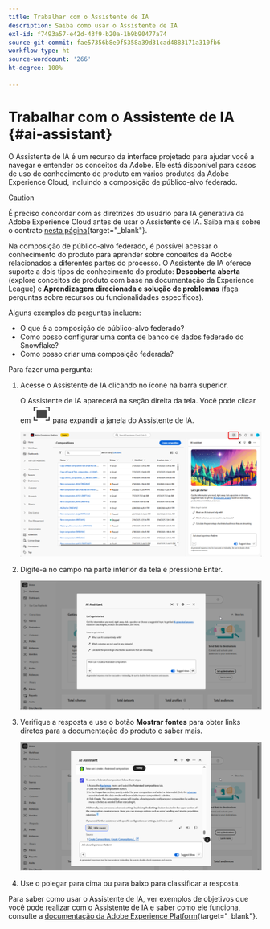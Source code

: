 ```yaml
---
title: Trabalhar com o Assistente de IA
description: Saiba como usar o Assistente de IA
exl-id: f7493a57-e42d-43f9-b20a-1b9b90477a74
source-git-commit: fae57356b8e9f5358a39d31cad4883171a310fb6
workflow-type: ht
source-wordcount: '266'
ht-degree: 100%

---
```


# Trabalhar com o Assistente de IA {#ai-assistant}

O Assistente de IA é um recurso da interface projetado para ajudar você a navegar e entender os conceitos da Adobe. Ele está disponível para casos de uso de conhecimento de produto em vários produtos da Adobe Experience Cloud, incluindo a composição de público-alvo federado.

>[!CAUTION]
>
>É preciso concordar com as diretrizes do usuário para IA generativa da Adobe Experience Cloud antes de usar o Assistente de IA. Saiba mais sobre o contrato [nesta página](https://experienceleague.adobe.com/pt-br/docs/experience-platform/ai-assistant/home){target="_blank"}.

Na composição de público-alvo federado, é possível acessar o conhecimento do produto para aprender sobre conceitos da Adobe relacionados a diferentes partes do processo. O Assistente de IA oferece suporte a dois tipos de conhecimento do produto: **Descoberta aberta** (explore conceitos de produto com base na documentação da Experience League) e **Aprendizagem direcionada e solução de problemas** (faça perguntas sobre recursos ou funcionalidades específicos).

Alguns exemplos de perguntas incluem:

* O que é a composição de público-alvo federado?
* Como posso configurar uma conta de banco de dados federado do Snowflake?
* Como posso criar uma composição federada?

Para fazer uma pergunta:

1. Acesse o Assistente de IA clicando no ícone na barra superior.

   O Assistente de IA aparecerá na seção direita da tela. Você pode clicar em ![Acessar texto alternativo da imagem](assets/do-not-localize/Smock_FullScreen_18_N.svg "Expandir") para expandir a janela do Assistente de IA.

   ![](assets/do-not-localize/ai-assistant-open.png)

1. Digite-a no campo na parte inferior da tela e pressione Enter.

   ![](assets/do-not-localize/ai-assistant-ask.png)

1. Verifique a resposta e use o botão **Mostrar fontes** para obter links diretos para a documentação do produto e saber mais.

   ![](assets/do-not-localize/ai-assistant-answer.png)

1. Use o polegar para cima ou para baixo para classificar a resposta.

Para saber como usar o Assistente de IA, ver exemplos de objetivos que você pode realizar com o Assistente de IA e saber como ele funciona, consulte a [documentação da Adobe Experience Platform](https://experienceleague.adobe.com/pt-br/docs/experience-platform/ai-assistant/home){target="_blank"}.
